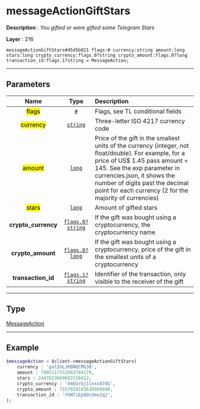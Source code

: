 # messageActionGiftStars

**Description** : *You gifted or were gifted some Telegram Stars*

**Layer** : 216

```tl
messageActionGiftStars#45d5b021 flags:# currency:string amount:long stars:long crypto_currency:flags.0?string crypto_amount:flags.0?long transaction_id:flags.1?string = MessageAction;
```

---

## Parameters

| Name | Type | Description |
| :---: | :---: | :--- |
| <mark>flags</mark> | [`#`](type/#) | Flags, see TL conditional fields |
| <mark>currency</mark> | [`string`](type/string) | Three-letter ISO 4217 currency code |
| <mark>amount</mark> | [`long`](type/long) | Price of the gift in the smallest units of the currency (integer, not float/double). For example, for a price of US$ 1.45 pass amount = 145. See the exp parameter in currencies.json, it shows the number of digits past the decimal point for each currency (2 for the majority of currencies) |
| <mark>stars</mark> | [`long`](type/long) | Amount of gifted stars |
| **crypto_currency** | [`flags.0?string`](type/string) | If the gift was bought using a cryptocurrency, the cryptocurrency name |
| **crypto_amount** | [`flags.0?long`](type/long) | If the gift was bought using a cryptocurrency, price of the gift in the smallest units of a cryptocurrency |
| **transaction_id** | [`flags.1?string`](type/string) | Identifier of the transaction, only visible to the receiver of the gift |

---

## Type

[MessageAction](type/MessageAction)

---

## Example

```php
$messageAction = $client->messageActionGiftStars(
	currency : 'galIULJKBNQCMG30',
	amount : 7905117553503704179,
	stars : 2447623669683728422,
	crypto_currency : 'VmEUrbj1lnxc87dG',
	crypto_amount : 7157920103638999890,
	transaction_id : 'YhNTiEp8QcUmx2q1',
);
```